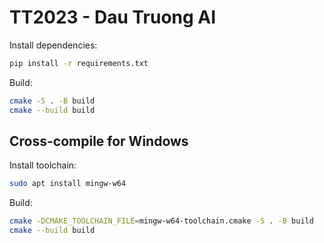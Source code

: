 # TT2023 - Dau Truong AI

Install dependencies:

```sh
pip install -r requirements.txt
```

Build:

```sh
cmake -S . -B build
cmake --build build
```

## Cross-compile for Windows

Install toolchain:

```sh
sudo apt install mingw-w64
```

Build:

```sh
cmake -DCMAKE_TOOLCHAIN_FILE=mingw-w64-toolchain.cmake -S . -B build
cmake --build build
```
